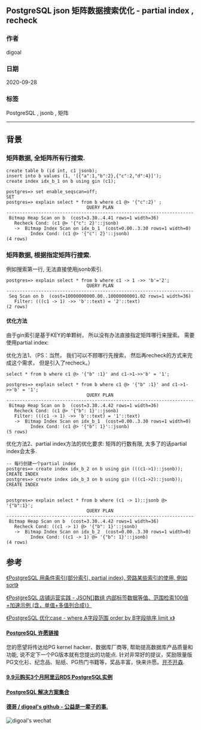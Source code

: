 ## PostgreSQL json 矩阵数据搜索优化 - partial index , recheck   
    
### 作者    
digoal    
    
### 日期    
2020-09-28    
    
### 标签    
PostgreSQL , jsonb , 矩阵      
    
----    
    
## 背景    
### 矩阵数据, 全矩阵所有行搜索.    
    
```    
create table b (id int, c1 jsonb);    
insert into b values (1, '[{"a":1,"b":2},{"c":2,"d":4}]');    
create index idx_b_1 on b using gin (c1);    
    
postgres=> set enable_seqscan=off;    
SET    
postgres=> explain select * from b where c1 @> '{"c":2}' ;    
                              QUERY PLAN                                  
----------------------------------------------------------------------    
 Bitmap Heap Scan on b  (cost=3.30..4.41 rows=1 width=36)    
   Recheck Cond: (c1 @> '{"c": 2}'::jsonb)    
   ->  Bitmap Index Scan on idx_b_1  (cost=0.00..3.30 rows=1 width=0)    
         Index Cond: (c1 @> '{"c": 2}'::jsonb)    
(4 rows)    
```    
    
### 矩阵数据, 根据指定矩阵行搜索.    
    
例如搜索第一行, 无法直接使用jsonb索引.     
    
```    
postgres=> explain select * from b where c1 -> 1 ->> 'b'='2';    
                              QUERY PLAN                                  
----------------------------------------------------------------------    
 Seq Scan on b  (cost=10000000000.00..10000000001.02 rows=1 width=36)    
   Filter: (((c1 -> 1) ->> 'b'::text) = '2'::text)    
(2 rows)    
```    
    
#### 优化方法    
由于gin索引是基于KEY的单颗树， 所以没有办法直接指定矩阵哪行来搜索。 需要使用partial index:     
  
优化方法1、（PS：当然， 我们可以不顾哪行先搜索， 然后再recheck的方式来完成这个需求， 但是引入了recheck。）   
   
```
select * from b where c1 @> '{"b" :1}' and c1->1->>'b' = '1'; 
  
postgres=> explain select * from b where c1 @> '{"b" :1}' and c1->1->>'b' = '1';
                              QUERY PLAN                              
----------------------------------------------------------------------
 Bitmap Heap Scan on b  (cost=3.30..4.42 rows=1 width=36)
   Recheck Cond: (c1 @> '{"b": 1}'::jsonb)
   Filter: (((c1 -> 1) ->> 'b'::text) = '1'::text)
   ->  Bitmap Index Scan on idx_b_1  (cost=0.00..3.30 rows=1 width=0)
         Index Cond: (c1 @> '{"b": 1}'::jsonb)
(5 rows)
```
    
优化方法2、partial index方法的优化要求: 矩阵的行数有限, 太多了的话partial index会太多.      
    
```    
-- 每行创建一个partial index
postgres=> create index idx_b_2 on b using gin (((c1->1)::jsonb));    
CREATE INDEX    
postgres=> create index idx_b_3 on b using gin (((c1->2)::jsonb));    
CREATE INDEX    
    
    
postgres=> explain select * from b where (c1 -> 1)::jsonb @> '{"b":1}';    
                              QUERY PLAN                                  
----------------------------------------------------------------------    
 Bitmap Heap Scan on b  (cost=3.30..4.42 rows=1 width=36)    
   Recheck Cond: ((c1 -> 1) @> '{"b": 1}'::jsonb)    
   ->  Bitmap Index Scan on idx_b_2  (cost=0.00..3.30 rows=1 width=0)    
         Index Cond: ((c1 -> 1) @> '{"b": 1}'::jsonb)    
(4 rows)    
```    
    
## 参考    
[《PostgreSQL 用条件索引(部分索引, partial index), 旁路某些索引的使用, 例如sort》](../202005/20200522_01.md)      
  
[《PostgreSQL 店铺运营实践 - JSON[]数组 内部标签数据等值、范围检索100倍+加速示例 (含，单值+多值列合成)》](../201802/20180208_01.md)  
  
[《PostgreSQL 优化case - where A字段范围 order by B字段排序 limit x》](../202007/20200710_01.md)    
    
    
  
#### [PostgreSQL 许愿链接](https://github.com/digoal/blog/issues/76 "269ac3d1c492e938c0191101c7238216")
您的愿望将传达给PG kernel hacker、数据库厂商等, 帮助提高数据库产品质量和功能, 说不定下一个PG版本就有您提出的功能点. 针对非常好的提议，奖励限量版PG文化衫、纪念品、贴纸、PG热门书籍等，奖品丰富，快来许愿。[开不开森](https://github.com/digoal/blog/issues/76 "269ac3d1c492e938c0191101c7238216").  
  
  
#### [9.9元购买3个月阿里云RDS PostgreSQL实例](https://www.aliyun.com/database/postgresqlactivity "57258f76c37864c6e6d23383d05714ea")
  
  
#### [PostgreSQL 解决方案集合](https://yq.aliyun.com/topic/118 "40cff096e9ed7122c512b35d8561d9c8")
  
  
#### [德哥 / digoal's github - 公益是一辈子的事.](https://github.com/digoal/blog/blob/master/README.md "22709685feb7cab07d30f30387f0a9ae")
  
  
![digoal's wechat](../pic/digoal_weixin.jpg "f7ad92eeba24523fd47a6e1a0e691b59")
  
